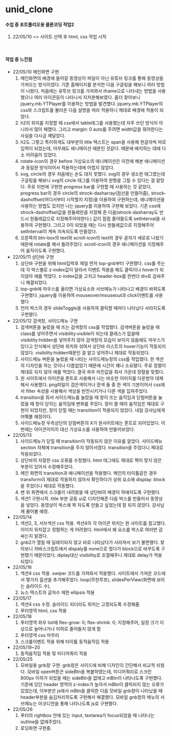 # unid_clone
<h4>수업 중 포트폴리오용 클론코딩 작업2</h4>
<ol>
  <li>22/05/10 => 사이트 선택 후 html, css 작업 시작 </li>
</ol><br>
<h4>작업 중 느낀점</h4>
<ul>
  <li>22/05/10 메인화면 구현
    <ol>
      <li>메인화면의 배경에 들어갈 동영상이 파일이 아닌 유튜브 링크를 통해 동영상을 가져오는 방식이었다. 기존 홈페이지를 분석한 다음 구글링을 해보니 여러 방법이 나왔다. 처음에는 유투브 링크를 가져와서 iframe으로 나타내는 방법을 사용했으나 여러 아이콘등이 나타나서 지저분해보였다. 좀더 찾아보니 jquery.mb.YTPlayer를 이용하는 방법을 발견했다. jquery.mb.YTPlayer의 css와 스크립트를 불러온 다음 설명을 따라 적용하니 제대로 배경에 적용이 되었다.</li>
      <li>h2의 위치를 지정할 때 css에서 table태그를 사용했는데 자주 쓰던 방식이 아니라서 많이 헤맸다. 그리고 margin: 0 auto를 주려면 width값을 줘야한다는 사실을 다시금 깨달았다.</li>
      <li>h2도 그렇고 특이하게도 대부분의 title 텍스트는 span을 사용해 한글자씩 따로 입력이 되었는데, 아무래도 애니메이션 때문인 것같다. 때문에 배치하는 데에 다소 어려움이 있었다.
      <li>rotate-icon의 경우 before 가상요소의 애니메이션은 이전에 해본 애니메이션과 동일한 방식이어서 적용하는데에 어렵지 않았다.</li>
      <li>svg, circle의 경우 처음에는 손도 대지 못했다. svg의 경우 생소한 태그였는데 구글링을 해보니 svg의 circle 태그를 이용하여 원형을 그릴 수 있다는 걸 알았다. 주로 이번에 구현한 progress bar를 구현할 때 사용하는 것 같았다. progress bar의 경우 circle의 strock-dasharray(점선을 만들어줌), strock-dashoffset(어디서부터 시작할지 지정)을 이용하여 구현하는데, 애니메이션을 사용하는 방법도 있지만 나는 jquery를 이용하여 구현해 보았다. 기존 css에 strock-dashoffset값을 원둘레만큼 지정해 준 다음(strock-dasharray도 반드시 원둘레값으로 지정해주어야한다.) 값이 점점 줄어들도록 setInterval을 사용하여 구현했다. 그리고 0이 되었을 때는 다시 원둘레값으로 지정해주어 setInterval이 계속 지속되도록 만들었다.</li>
      <li>오른쪽의 btn-box의 text와 scroll-icon의 text의 경우 글자가 세로로 나왔기 때문에 rotate를 해서 돌려주었다. scroll-icon의 경우 애니메이션을 지정해주어 움직이도록 구현했다.</li>
    </ol>
  </li>
  <li> 22/05/11 상단바 구현
    <ol>
      <li>상단바 구현을 위해 html입력후 제일 먼저 top-gnb부터 구현했다. css를 주는데 각 박스별로 z-index값이 달라서 이벤트 적용을 해도 클릭이나 hover가 되지않아 애를 먹었다. z-index값을 고치고 header-box를 한번더 div로 감싸주니 해결되었다.</li>
      <li>top-gnb에 마우스를 올리면 가상요소와 서브메뉴가 나타나고 배경이 바뀌도록 구현했다. jquery를 이용하여 mouseover/mouseout과 click이벤트를 사용했다</li>
      <li>언어 박스의 경우 slideToggle을 사용하여 클릭할 때마다 나타났다 사라지도록 구현했다.</li>
    </ol>
  </li>
  <li> 22/05/12 검색창, 사이드메뉴 구현
    <ol>
      <li>검색버튼을 눌렀을 때 뜨는 검색창의 css를 작업했다. 검색버튼을 눌렀을 때 class를 넣어주면서 visibility:visible이 되는데 클래스가 없을때 visibility:hidden을 넣어주지 않아 검색창의 모습이 보이지 않음에도 마우스가 있다고 인식해서 상단바 위치와 섞여서 상단바 리스트의 hover기능이 작동되지 않았다. visibility:hidden때문인 걸 알고 넣어주니 제대로 작동되었다.</li>
      <li>사이드메뉴 버튼을 눌렀을 때 나타는 사이드메뉴창의 css를 작업했다. 한 섹션의 디자인을 하는 것이나 다름없었기 때문에 시간이 꽤나 소요됐다. 주로 정렬이 제대로 되지 않아 애를 먹었다. 결국 좌우 마진값을 줘서 가운데 정렬을 맞췄다.</li>
      <li>원 사이트에서 아이콘을 폰트로 사용해서 나는 비슷한 이미지를 다운받아 대체해서 사용했다. png파일이 검은색이거나 흰색 둘 중 한 색이 기본이어서 css에서 filter 속성을 사용해서 색상을 반전시키거나 다른 색을 입혀주었다.</li>
      <li>transition을 줘서 사이드메뉴를 눌렀을 때 창이 뜨는 움직임과 닫힘버튼을 눌렀을 때 창이 닫히는 움직임에 변화를 주었다. 창이 뜰 때의 움직임은 제대로 구현이 되었지만, 창이 닫힐 때는 transition이 적용되지 않았다. 내일 강사님에게 어쭤볼 예정이다.</li>
      <li>사이드메뉴창 우측상단의 닫힘버튼의 X가 원사이트에는 폰트로 되어있었다. 이번에는 아이콘이미지 대신 가상요소를 사용하여 만들어보았다.</li>
    </ol>
  </li>
  <li> 22/05/13
    <ol>
      <li>사이드메뉴가 닫힐 때 transition이 작동되지 않은 이유를 알았다. 사이드메뉴 section 자체에 transition을 주지 않아서였다. transition을 주었더니 제대로 작동되었다.</li>
      <li>상단바의 자잘한 css 오류를 수정했다. html 태그에도 제대로 짝이 맞지 않은 부분이 있어서 수정해주었다.</li>
      <li>메인 화면의 transition과 애니메이션을 적용했다. 메인의 타이틀같은 경우 transform이 제대로 작동하지 않아서 확인하다가 상위 요소에 display: block을 주었더니 제대로 작동했다.</li>
      <li>맨 위 화면에서 스크롤이 내려왔을 때 상단바의 배경이 하얘지도록 구현했다.</li>
      <li>섹션1 구현시작. title 부분 공동 ui로 디자인해준 다음 박스를 만들어서 동영상을 넣었다. 동영상이 박스에 꽉 차도록 만들고 싶었는데 잘 되지 않았다. 강사님께 물어볼 예정.</li>
    </ol>
  </li>
  <li> 22/05/14
    <ol>
      <li>섹션2, 3, 서브섹션 css 적용. 섹션4의 각 아이콘 위치는 원 사이트를 참고했다. 이미지 위치잡고 정렬하는 게 어려웠다. html에서 왜 요소를 박스로 여러번 감싸는지 알겠다.</li>
      <li>gnb2가 열릴 때 딜레이되지 않고 바로 나타났다가 사라져서 보기 불편했다. 찾아보니 자바스크립트에서 dispaly를 none으로 줬다가 block으로 바꾸도록 구현했기 때문이었다. diplay대신
      visibility로 조절해주니 제대로 delay가 적용되었다.</li>
    </ol>
  </li>
  <li> 22/05/16
    <ol>
     <li>섹션4 css 적용. swiper 코드를 가져와서 적용했다. 사이트에서 가져온 코드에서 몇가지 옵션을 추가해주었다. loop(무한루프), slidesPerView(화면에 보이는 슬라이드 수),</li>
     <li>뉴스 텍스트의 글자수 제한 ellipsis 적용</li>
    </ol>
  </li>
  <li> 22/05/17
    <ol>
      <li>섹션4 css 수정. 슬라이드 되더라도 위치는 고정되도록 수정해줌</li>
      <li>푸터영역 html, css 적용</li>
    </ol>
  </li>
  <li> 22/05/18
    <ol>
      <li>푸터영역 좌우 list에 flex-grow: 0; flex-shrink: 0; 지정해주어, 일정 크기 이상으로 늘어나거나 이하로 줄어들지 않게 함</li>
      <li>푸터영역 css 마무리</li>
      <li>스크롤이벤트 적용 위해 타이틀 동적움직임 적용</li>
    </ol>
  </li>
  <li> 22/05/19~20
    <ol>
      <li>동적움직임 적용 및 미디어쿼리 적용</li>
    </ol>
  </li>
  <li> 22/05/25
    <ol>
      <li>모바일용 gnb창 구현. gnb창은 사이드에 비해 디자인이 간단해서 비교적 쉬웠다. 모바일 open버튼은 sideBtn을 복붙하였는데, 미디어쿼리로 스크린 800px 이하가 되었을 때는 sideBtn을 없애고 mBtn이 나타나도록 구현했다. 기존에 있던 header 영역의 z-index가 높아서 mBtn이 클릭되지 않는 오류가 있었는데, 이부분은 js에서 mBtn을 클릭한 다음 모바일 gnb창이 나타났을 때 header부분을 숨김처리하도록 구현해서 해결했다. 모바일 gnb창의 메뉴의 서브메뉴는 아코디언을 통해 나타나도록 js로 구현했다.</li>
    </ol>
  </li>
  <li> 22/05/26
    <ol>
      <li>푸터의 rightbox 안에 있는 input, textarea가 focus되었을 때 나타나는 outline을 없애주었다.</li>
      <li>로딩화면 구현중.</li>
    </ol>
  </li>
</ul>

